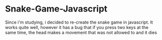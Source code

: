 # Snake-Game-Javascript
Since i'm studying, i decided to re-create the snake game in javascript.
It works quite well, however it has a bug that if you press two keys at the same time, the head makes a movement that was not allowed to and it dies

